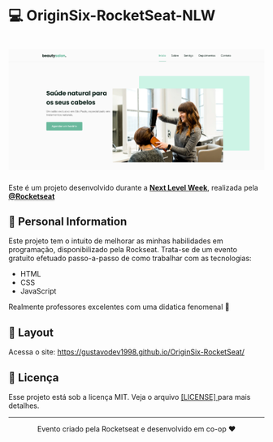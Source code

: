 # 💻 OriginSix-RocketSeat-NLW

<h1 align="center">
  <img alt="beautysalon" title="beautysalon" src="https://github.com/gustavodev1998/OriginSix-RocketSeat/blob/main/assets/fonts/fotos/beautySaloon_Homepage.png" width="620px" />
</h1>

Este é um projeto desenvolvido durante a **[Next Level Week](https://nextlevelweek.com/)**, realizada pela **[@Rocketseat](https://github.com/Rocketseat)** 

## 🚀 Personal Information

Este projeto tem o intuito de melhorar as minhas habilidades em programação, disponibilizado pela Rockseat. Trata-se de um evento gratuito efetuado passo-a-passo de como trabalhar com as tecnologias:
- HTML
- CSS
- JavaScript

Realmente professores excelentes com uma didatica fenomenal 💜 

## 🔖 Layout
Acessa o site: https://gustavodev1998.github.io/OriginSix-RocketSeat/

## :memo: Licença

Esse projeto está sob a licença MIT. Veja o arquivo 
<a href="https://github.com/gustavodev1998/OriginSix-RocketSeat/blob/main/LICENSE">[LICENSE] </a> para mais detalhes.

---

<p align="center"> Evento criado pela Rocketseat e desenvolvido em co-op ♥ </span>
